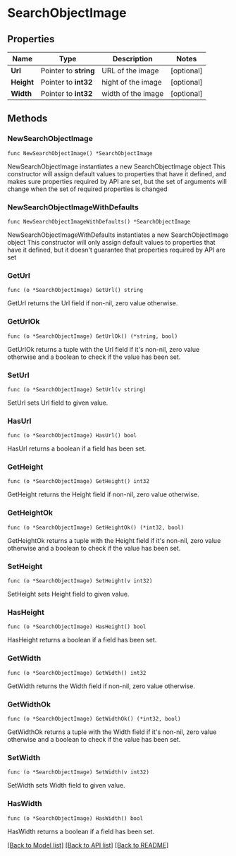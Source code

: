 # SearchObjectImage

## Properties

Name | Type | Description | Notes
------------ | ------------- | ------------- | -------------
**Url** | Pointer to **string** | URL of the image | [optional] 
**Height** | Pointer to **int32** | hight of the image | [optional] 
**Width** | Pointer to **int32** | width of the image | [optional] 

## Methods

### NewSearchObjectImage

`func NewSearchObjectImage() *SearchObjectImage`

NewSearchObjectImage instantiates a new SearchObjectImage object
This constructor will assign default values to properties that have it defined,
and makes sure properties required by API are set, but the set of arguments
will change when the set of required properties is changed

### NewSearchObjectImageWithDefaults

`func NewSearchObjectImageWithDefaults() *SearchObjectImage`

NewSearchObjectImageWithDefaults instantiates a new SearchObjectImage object
This constructor will only assign default values to properties that have it defined,
but it doesn't guarantee that properties required by API are set

### GetUrl

`func (o *SearchObjectImage) GetUrl() string`

GetUrl returns the Url field if non-nil, zero value otherwise.

### GetUrlOk

`func (o *SearchObjectImage) GetUrlOk() (*string, bool)`

GetUrlOk returns a tuple with the Url field if it's non-nil, zero value otherwise
and a boolean to check if the value has been set.

### SetUrl

`func (o *SearchObjectImage) SetUrl(v string)`

SetUrl sets Url field to given value.

### HasUrl

`func (o *SearchObjectImage) HasUrl() bool`

HasUrl returns a boolean if a field has been set.

### GetHeight

`func (o *SearchObjectImage) GetHeight() int32`

GetHeight returns the Height field if non-nil, zero value otherwise.

### GetHeightOk

`func (o *SearchObjectImage) GetHeightOk() (*int32, bool)`

GetHeightOk returns a tuple with the Height field if it's non-nil, zero value otherwise
and a boolean to check if the value has been set.

### SetHeight

`func (o *SearchObjectImage) SetHeight(v int32)`

SetHeight sets Height field to given value.

### HasHeight

`func (o *SearchObjectImage) HasHeight() bool`

HasHeight returns a boolean if a field has been set.

### GetWidth

`func (o *SearchObjectImage) GetWidth() int32`

GetWidth returns the Width field if non-nil, zero value otherwise.

### GetWidthOk

`func (o *SearchObjectImage) GetWidthOk() (*int32, bool)`

GetWidthOk returns a tuple with the Width field if it's non-nil, zero value otherwise
and a boolean to check if the value has been set.

### SetWidth

`func (o *SearchObjectImage) SetWidth(v int32)`

SetWidth sets Width field to given value.

### HasWidth

`func (o *SearchObjectImage) HasWidth() bool`

HasWidth returns a boolean if a field has been set.


[[Back to Model list]](../README.md#documentation-for-models) [[Back to API list]](../README.md#documentation-for-api-endpoints) [[Back to README]](../README.md)


